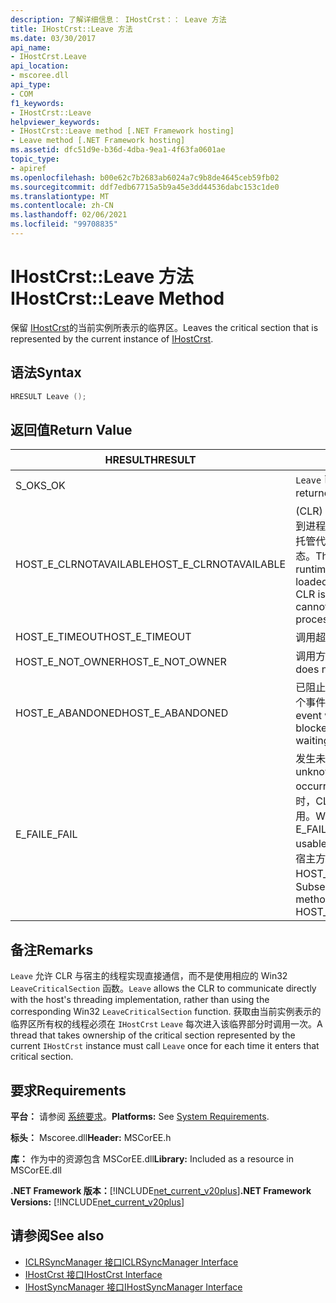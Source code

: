 ```yaml
---
description: 了解详细信息： IHostCrst：： Leave 方法
title: IHostCrst::Leave 方法
ms.date: 03/30/2017
api_name:
- IHostCrst.Leave
api_location:
- mscoree.dll
api_type:
- COM
f1_keywords:
- IHostCrst::Leave
helpviewer_keywords:
- IHostCrst::Leave method [.NET Framework hosting]
- Leave method [.NET Framework hosting]
ms.assetid: dfc51d9e-b36d-4dba-9ea1-4f63fa0601ae
topic_type:
- apiref
ms.openlocfilehash: b00e62c7b2683ab6024a7c9b8de4645ceb59fb02
ms.sourcegitcommit: ddf7edb67715a5b9a45e3dd44536dabc153c1de0
ms.translationtype: MT
ms.contentlocale: zh-CN
ms.lasthandoff: 02/06/2021
ms.locfileid: "99708835"
---
```

# <a name="ihostcrstleave-method"></a><span data-ttu-id="08d62-103">IHostCrst::Leave 方法</span><span class="sxs-lookup"><span data-stu-id="08d62-103">IHostCrst::Leave Method</span></span>

<span data-ttu-id="08d62-104">保留 [IHostCrst](ihostcrst-interface.md)的当前实例所表示的临界区。</span><span class="sxs-lookup"><span data-stu-id="08d62-104">Leaves the critical section that is represented by the current instance of [IHostCrst](ihostcrst-interface.md).</span></span>  
  
## <a name="syntax"></a><span data-ttu-id="08d62-105">语法</span><span class="sxs-lookup"><span data-stu-id="08d62-105">Syntax</span></span>  
  
```cpp  
HRESULT Leave ();  
```  
  
## <a name="return-value"></a><span data-ttu-id="08d62-106">返回值</span><span class="sxs-lookup"><span data-stu-id="08d62-106">Return Value</span></span>  
  
|<span data-ttu-id="08d62-107">HRESULT</span><span class="sxs-lookup"><span data-stu-id="08d62-107">HRESULT</span></span>|<span data-ttu-id="08d62-108">说明</span><span class="sxs-lookup"><span data-stu-id="08d62-108">Description</span></span>|  
|-------------|-----------------|  
|<span data-ttu-id="08d62-109">S_OK</span><span class="sxs-lookup"><span data-stu-id="08d62-109">S_OK</span></span>|<span data-ttu-id="08d62-110">`Leave` 已成功返回。</span><span class="sxs-lookup"><span data-stu-id="08d62-110">`Leave` returned successfully.</span></span>|  
|<span data-ttu-id="08d62-111">HOST_E_CLRNOTAVAILABLE</span><span class="sxs-lookup"><span data-stu-id="08d62-111">HOST_E_CLRNOTAVAILABLE</span></span>|<span data-ttu-id="08d62-112"> (CLR) 的公共语言运行时未加载到进程中，或 CLR 处于无法运行托管代码或成功处理调用的状态。</span><span class="sxs-lookup"><span data-stu-id="08d62-112">The common language runtime (CLR) has not been loaded into a process, or the CLR is in a state in which it cannot run managed code or process the call successfully.</span></span>|  
|<span data-ttu-id="08d62-113">HOST_E_TIMEOUT</span><span class="sxs-lookup"><span data-stu-id="08d62-113">HOST_E_TIMEOUT</span></span>|<span data-ttu-id="08d62-114">调用超时。</span><span class="sxs-lookup"><span data-stu-id="08d62-114">The call timed out.</span></span>|  
|<span data-ttu-id="08d62-115">HOST_E_NOT_OWNER</span><span class="sxs-lookup"><span data-stu-id="08d62-115">HOST_E_NOT_OWNER</span></span>|<span data-ttu-id="08d62-116">调用方不拥有该锁。</span><span class="sxs-lookup"><span data-stu-id="08d62-116">The caller does not own the lock.</span></span>|  
|<span data-ttu-id="08d62-117">HOST_E_ABANDONED</span><span class="sxs-lookup"><span data-stu-id="08d62-117">HOST_E_ABANDONED</span></span>|<span data-ttu-id="08d62-118">已阻止的线程或纤程正在等待某个事件时，该事件被取消。</span><span class="sxs-lookup"><span data-stu-id="08d62-118">An event was canceled while a blocked thread or fiber was waiting on it.</span></span>|  
|<span data-ttu-id="08d62-119">E_FAIL</span><span class="sxs-lookup"><span data-stu-id="08d62-119">E_FAIL</span></span>|<span data-ttu-id="08d62-120">发生未知的灾难性故障。</span><span class="sxs-lookup"><span data-stu-id="08d62-120">An unknown catastrophic failure occurred.</span></span> <span data-ttu-id="08d62-121">当方法返回 E_FAIL 时，CLR 在该进程内将不再可用。</span><span class="sxs-lookup"><span data-stu-id="08d62-121">When a method returns E_FAIL, the CLR is no longer usable within the process.</span></span> <span data-ttu-id="08d62-122">对宿主方法的后续调用会返回 HOST_E_CLRNOTAVAILABLE。</span><span class="sxs-lookup"><span data-stu-id="08d62-122">Subsequent calls to hosting methods return HOST_E_CLRNOTAVAILABLE.</span></span>|  
  
## <a name="remarks"></a><span data-ttu-id="08d62-123">备注</span><span class="sxs-lookup"><span data-stu-id="08d62-123">Remarks</span></span>  

 <span data-ttu-id="08d62-124">`Leave` 允许 CLR 与宿主的线程实现直接通信，而不是使用相应的 Win32 `LeaveCriticalSection` 函数。</span><span class="sxs-lookup"><span data-stu-id="08d62-124">`Leave` allows the CLR to communicate directly with the host's threading implementation, rather than using the corresponding Win32 `LeaveCriticalSection` function.</span></span> <span data-ttu-id="08d62-125">获取由当前实例表示的临界区所有权的线程必须在 `IHostCrst` `Leave` 每次进入该临界部分时调用一次。</span><span class="sxs-lookup"><span data-stu-id="08d62-125">A thread that takes ownership of the critical section represented by the current `IHostCrst` instance must call `Leave` once for each time it enters that critical section.</span></span>  
  
## <a name="requirements"></a><span data-ttu-id="08d62-126">要求</span><span class="sxs-lookup"><span data-stu-id="08d62-126">Requirements</span></span>  

 <span data-ttu-id="08d62-127">**平台：** 请参阅 [系统要求](../../get-started/system-requirements.md)。</span><span class="sxs-lookup"><span data-stu-id="08d62-127">**Platforms:** See [System Requirements](../../get-started/system-requirements.md).</span></span>  
  
 <span data-ttu-id="08d62-128">**标头：** Mscoree.dll</span><span class="sxs-lookup"><span data-stu-id="08d62-128">**Header:** MSCorEE.h</span></span>  
  
 <span data-ttu-id="08d62-129">**库：** 作为中的资源包含 MSCorEE.dll</span><span class="sxs-lookup"><span data-stu-id="08d62-129">**Library:** Included as a resource in MSCorEE.dll</span></span>  
  
 <span data-ttu-id="08d62-130">**.NET Framework 版本：**[!INCLUDE[net_current_v20plus](../../../../includes/net-current-v20plus-md.md)]</span><span class="sxs-lookup"><span data-stu-id="08d62-130">**.NET Framework Versions:** [!INCLUDE[net_current_v20plus](../../../../includes/net-current-v20plus-md.md)]</span></span>  
  
## <a name="see-also"></a><span data-ttu-id="08d62-131">请参阅</span><span class="sxs-lookup"><span data-stu-id="08d62-131">See also</span></span>

- [<span data-ttu-id="08d62-132">ICLRSyncManager 接口</span><span class="sxs-lookup"><span data-stu-id="08d62-132">ICLRSyncManager Interface</span></span>](iclrsyncmanager-interface.md)
- [<span data-ttu-id="08d62-133">IHostCrst 接口</span><span class="sxs-lookup"><span data-stu-id="08d62-133">IHostCrst Interface</span></span>](ihostcrst-interface.md)
- [<span data-ttu-id="08d62-134">IHostSyncManager 接口</span><span class="sxs-lookup"><span data-stu-id="08d62-134">IHostSyncManager Interface</span></span>](ihostsyncmanager-interface.md)

